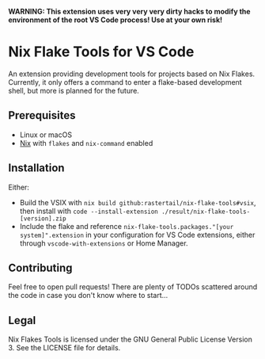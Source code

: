 **WARNING: This extension uses very very very dirty hacks to modify the environment of the root VS Code process! Use at your own risk!**

# Nix Flake Tools for VS Code

An extension providing development tools for projects based on Nix Flakes.
Currently, it only offers a command to enter a flake-based development shell, but more is planned for the future.

## Prerequisites

* Linux or macOS
* [Nix](https://nixos.org/) with `flakes` and `nix-command` enabled

## Installation

Either:

* Build the VSIX with `nix build github:rastertail/nix-flake-tools#vsix`, then install with `code --install-extension ./result/nix-flake-tools-[version].zip`
* Include the flake and reference `nix-flake-tools.packages."[your system]".extension` in your configuration for VS Code extensions, either through `vscode-with-extensions` or Home Manager. 

## Contributing

Feel free to open pull requests!
There are plenty of TODOs scattered around the code in case you don't know where to start...

## Legal

Nix Flakes Tools is licensed under the GNU General Public License Version 3. See the LICENSE file for details.
